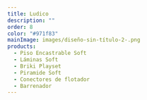 ```yaml
---
title: Ludico
description: ""
order: 8
color: "#971f83"
mainImage: images/diseño-sin-título-2-.png
products:
  - Piso Encastrable Soft
  - Láminas Soft
  - Briki Playset
  - Piramide Soft
  - Conectores de flotador
  - Barrenador
---
```

